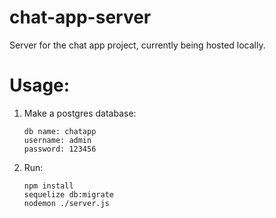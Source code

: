 # chat-app-server
Server for the chat app project, currently being hosted locally.

# Usage:
1. Make a postgres database:
    ```
    db name: chatapp
    username: admin
    password: 123456
    ```
2. Run:
    ```
    npm install
    sequelize db:migrate
    nodemon ./server.js
    ```
